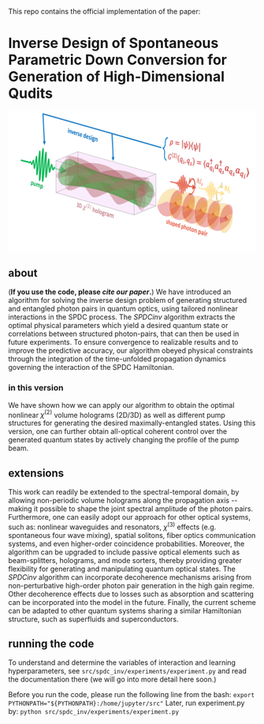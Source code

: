 This repo contains the official implementation of the paper:

# Inverse Design of Spontaneous Parametric Down Conversion for Generation of High-Dimensional Qudits
![illustration](illustration.png)

## about
(**If you use the code, please _cite our paper_.**)
We have introduced an algorithm for solving the inverse design problem of generating structured and entangled photon pairs in quantum optics, using tailored nonlinear interactions in the SPDC process. The *SPDCinv* algorithm extracts the optimal physical parameters which yield a desired quantum state or correlations between structured photon-pairs, that can then be used in future experiments. To ensure convergence to  realizable results and to improve the predictive accuracy, our algorithm obeyed physical constraints through the integration of the time-unfolded propagation dynamics governing the interaction of the SPDC Hamiltonian.

### in this version
We have shown how we can apply our algorithm to obtain the optimal nonlinear $\chi^{(2)}$ volume holograms (2D/3D) as well as different pump structures for generating the desired maximally-entangled states. Using this version, one can further obtain all-optical coherent control over the generated quantum states by actively changing the profile of the pump beam.

## extensions
This work can readily be extended to the spectral-temporal domain, by allowing non-periodic volume holograms along the propagation axis -- making it possible to shape the joint spectral amplitude of the photon pairs. Furthermore, one can easily adopt our approach for other optical systems, such as: nonlinear waveguides and resonators, $\chi^{(3)}$ effects (e.g. spontaneous four wave mixing), spatial solitons, fiber optics communication systems, and even higher-order coincidence probabilities. Moreover, the algorithm can be upgraded to include passive optical elements such as beam-splitters, holograms, and mode sorters, thereby providing greater flexibility for generating and manipulating quantum optical states. The *SPDCinv* algorithm can incorporate decoherence mechanisms arising from non-perturbative high-order photon pair generation in the high gain regime. Other decoherence effects due to losses such as absorption and scattering can be incorporated into the model in the future. Finally, the current scheme can be adapted to other quantum systems sharing a similar Hamiltonian structure, such as superfluids and superconductors.

## running the code
To understand and determine the variables of interaction and learning hyperparameters, see `src/spdc_inv/experiments/experiment.py` and read the documentation there (we will go into more detail here soon.)

Before you run the code, please run the following line from the bash: 
`export PYTHONPATH="${PYTHONPATH}:/home/jupyter/src"`
Later, run experiment.py by: 
`python src/spdc_inv/experiments/experiment.py`
